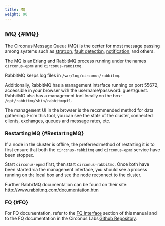 ```yaml
---
title: MQ
weight: 90
---
```


## MQ {#MQ}
The Circonus Message Queue (MQ) is the center for most message passing among systems such as [stratcon](/circonus/on-premises/roles-services/stratcon), [fault detection](/circonus/on-premises/roles-services/fault-detection), [notification](/circonus/on-premises/roles-services/notification), and others.

The MQ is an Erlang and RabbitMQ process running under the names `circonus-epmd` and `circonus-rabbitmq`.

RabbitMQ keeps log files in `/var/log/circonus/rabbitmq`.

Additionally, RabbitMQ has a management interface running on port 55672, accessible in your browser with the username/password: guest/guest. RabbitMQ also has a management tool locally on the box: `/opt/rabbitmq/sbin/rabbitmqctl`.

The management UI in the browser is the recommended method for data gathering.  From this tool, you can see the state of the cluster, connected clients, exchanges, queues and message rates, etc.


### Restarting MQ {#RestartingMQ}
If a node in the cluster is offline, the preferred method of restarting it is to first ensure that both the `circonus-rabbitmq` and `circonus-epmd` service have been stopped.

Start `circonus-epmd` first, then start `circonus-rabbitmq`.  Once both have been started via the management interface, you should see a process running on the local box and see the node reconnect to the cluster.

Further RabbitMQ documentation can be found on their site: http://www.rabbitmq.com/documentation.html


### FQ {#FQ}
For FQ documentation, refer to the [FQ Interface](//OperationManual/FQInterface) section of this manual and to the FQ documentation in the Circonus Labs [Github Repository](https://github.com/circonus-labs/fq).

